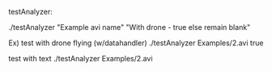 testAnalyzer:

./testAnalyzer "Example avi name" "With drone - true else remain blank"

Ex)
test with drone flying (w/datahandler)
./testAnalyzer Examples/2.avi true 

test with text
./testAnalyzer Examples/2.avi
